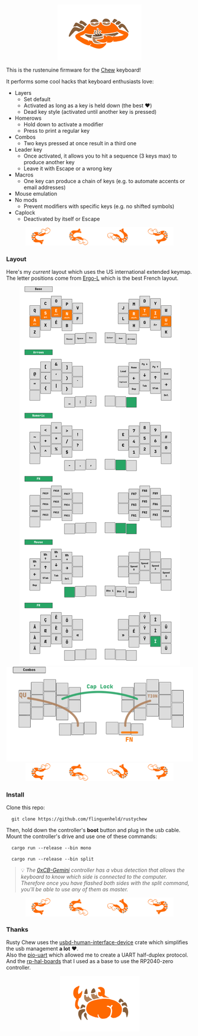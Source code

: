 <div align="center">
    <img src="./images/crab_coffee.png">
</div>

This is the rustenuine firmware for the [Chew](https://github.com/flinguenheld/chew) keyboard!

It performs some cool hacks that keyboard enthusiasts love:

- Layers
    - Set default
    - Activated as long as a key is held down (the best ❤️)
    - Dead key style (activated until another key is pressed)
- Homerows
    - Hold down to activate a modifier
    - Press to print a regular key
- Combos
    - Two keys pressed at once result in a third one
- Leader key
    - Once activated, it allows you to hit a sequence (3 keys max) to produce another key
    - Leave it with Escape or a wrong key
- Macros
    - One key can produce a chain of keys (e.g. to automate accents or email addresses)
- Mouse emulation
- No mods
    - Prevent modifiers with specific keys (e.g. no shifted symbols)
- Caplock
    - Deactivated by itself or Escape

<div align="center">
    <img src="./images/prawns.png">
</div>

### Layout

Here's my *current* layout which uses the US international extended keymap.  
The letter positions come from [Ergo-L](https://ergol.org/) which is the best French layout.

<div align="center">
    <img src="./images/layouts.png">
</div>

<div align="center">
    <img src="./images/combos.png">
</div>

<div align="center">
    <img src="./images/prawns.png">
</div>

### Install

Clone this repo:

```
  git clone https://github.com/flinguenheld/rustychew
```

Then, hold down the controller's **boot** button and plug in the usb cable.  
Mount the controller's drive and use one of these commands:

```
  cargo run --release --bin mono
```
```
  cargo run --release --bin split
```

> 💡 *The [0xCB-Gemini](https://github.com/0xCB-dev/0xCB-Gemini) controller has a vbus detection that allows the keyboard to know which side is
connected to the computer.  
> Therefore once you have flashed both sides with the split command, you'll be able to use any of them as master.*

<div align="center">
    <img src="./images/prawns.png">
</div>

### Thanks

Rusty Chew uses the [usbd-human-interface-device](https://github.com/dlkj/usbd-human-interface-device) crate which simplifies
the usb management **a lot** ❤️.  
Also the [pio-uart](https://github.com/Sympatron/pio-uart) which allowed me to create a UART half-duplex protocol.  
And the [rp-hal-boards](https://github.com/rp-rs/rp-hal-boards) that I used as a base to use the RP2040-zero controller.  

<div align="center">
    <img src="./images/crab_back.png">
</div>
